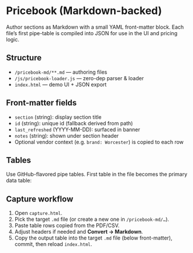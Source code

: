 # Pricebook (Markdown-backed)

Author sections as Markdown with a small YAML front-matter block. Each file’s first pipe-table is compiled into JSON for use in the UI and pricing logic.

## Structure
- `/pricebook-md/**.md` — authoring files
- `/js/pricebook-loader.js` — zero-dep parser & loader
- `index.html` — demo UI + JSON export

## Front-matter fields
- `section` (string): display section title
- `id` (string): unique id (fallback derived from path)
- `last_refreshed` (YYYY-MM-DD): surfaced in banner
- `notes` (string): shown under section header
- Optional vendor context (e.g. `brand: Worcester`) is copied to each row

## Tables
Use GitHub-flavored pipe tables. First table in the file becomes the primary data table:

## Capture workflow
1. Open `capture.html`.
2. Pick the target `.md` file (or create a new one in `/pricebook-md/…`).
3. Paste table rows copied from the PDF/CSV.
4. Adjust headers if needed and **Convert → Markdown**.
5. Copy the output table into the target `.md` file (below front-matter), commit, then reload `index.html`.
